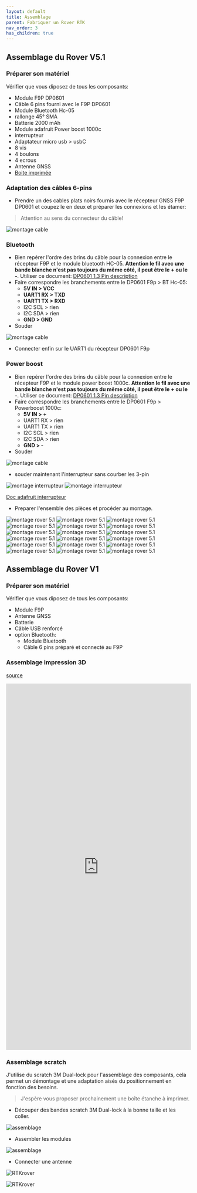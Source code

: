 ```yaml
---
layout: default
title: Assemblage
parent: Fabriquer un Rover RTK
nav_order: 3
has_children: true
---
```


## Assemblage du Rover V5.1

### Préparer son matériel

Vérifier que vous diposez de tous les composants:

* Module F9P DP0601
* Câble 6 pins fourni avec le F9P DP0601
* Module Bluetooth Hc-05
* rallonge 45° SMA
* Batterie 2000 mAh
* Module adafruit Power boost 1000c
* interrupteur
* Adaptateur micro usb > usbC
* 8 vis
* 4 boulons
* 4 ecrous
* Antenne GNSS
* [Boite imprimée](https://www.prusaprinters.org/fr/prints/90252-gnss-rtk-v51)

### Adaptation des câbles 6-pins

* Prendre un des cables plats noirs fournis avec le récepteur GNSS F9P DP0601 et coupez le en deux et préparer les connexions et les étamer:

> Attention au sens du connecteur du câble!

![montage cable](https://jancelin.github.io/docs-centipedeRTK/assets/images/montage_rover/cut_pin.jpg)

### Bluetooth

* Bien repérer l'ordre des brins du câble pour la  connexion entre le récepteur F9P et le module bluetooth HC-05. **Attention le fil avec une bande blanche n'est pas toujours du même côté, il peut être le + ou le -**. Utiliser ce document: [DP0601 1.3 Pin description](https://raw.githubusercontent.com/drotek/datasheets/master/DrotekDoc_0891B08A%20-%20DP0601%20GNSS%20RTK%20(F9P).pdf)
* Faire correspondre les branchements entre le DP0601 F9p > BT Hc-05:
   * **5V IN > VCC**
   * **UART1 RX > TXD**
   * **UART1 TX > RXD**
   * I2C SCL > rien
   * I2C SDA > rien
   * **GND  > GND**
* Souder

![montage cable](https://jancelin.github.io/docs-centipedeRTK/assets/images/montage_rover/solder_hc05.jpg)

* Connecter enfin sur le UART1 du récepteur DP0601 F9p

### Power boost
* Bien repérer l'ordre des brins du câble pour la  connexion entre le récepteur F9P et le module power boost 1000c. **Attention le fil avec une bande blanche n'est pas toujours du même côté, il peut être le + ou le -**. Utiliser ce document: [DP0601 1.3 Pin description](https://raw.githubusercontent.com/drotek/datasheets/master/DrotekDoc_0891B08A%20-%20DP0601%20GNSS%20RTK%20(F9P).pdf)
* Faire correspondre les branchements entre le DP0601 F9p > Powerboost 1000c:
   * **5V IN > +**
   * UART1 RX > rien
   * UART1 TX > rien
   * I2C SCL > rien
   * I2C SDA > rien
   * **GND  > -**
* Souder

![montage cable](https://jancelin.github.io/docs-centipedeRTK/assets/images/montage_rover/solder_1000c.jpg)

* souder maintenant l'interrupteur sans courber les 3-pin

![montage interrupteur](https://jancelin.github.io/docs-centipedeRTK/assets/images/montage_rover/inter1.jpg)
![montage interrupteur](https://jancelin.github.io/docs-centipedeRTK/assets/images/montage_rover/inter2.jpg)

[Doc adafruit interrupteur](https://learn.adafruit.com/adafruit-powerboost-1000c-load-share-usb-charge-boost/assembly#on-slash-off-switch-1833577-5)

* Preparer l'ensemble des pièces et procéder au montage.

![montage rover 5.1](https://jancelin.github.io/docs-centipedeRTK/assets/images/montage_rover/1-rover_v5-1.jpg)
![montage rover 5.1](https://jancelin.github.io/docs-centipedeRTK/assets/images/montage_rover/2-rover_v5-1.jpg)
![montage rover 5.1](https://jancelin.github.io/docs-centipedeRTK/assets/images/montage_rover/3-rover_v5-1.jpg)
![montage rover 5.1](https://jancelin.github.io/docs-centipedeRTK/assets/images/montage_rover/4-rover_v5-1.jpg)
![montage rover 5.1](https://jancelin.github.io/docs-centipedeRTK/assets/images/montage_rover/5-rover_v5-1.jpg)
![montage rover 5.1](https://jancelin.github.io/docs-centipedeRTK/assets/images/montage_rover/6-rover_v5-1.jpg)
![montage rover 5.1](https://jancelin.github.io/docs-centipedeRTK/assets/images/montage_rover/7-rover_v5-1.jpg)
![montage rover 5.1](https://jancelin.github.io/docs-centipedeRTK/assets/images/montage_rover/8-rover_v5-1.jpg)
![montage rover 5.1](https://jancelin.github.io/docs-centipedeRTK/assets/images/montage_rover/9-rover_v5-1.jpg)
![montage rover 5.1](https://jancelin.github.io/docs-centipedeRTK/assets/images/montage_rover/10-rover_v5-1.jpg)
![montage rover 5.1](https://jancelin.github.io/docs-centipedeRTK/assets/images/montage_rover/11-rover_v5-1.jpg)
![montage rover 5.1](https://jancelin.github.io/docs-centipedeRTK/assets/images/montage_rover/12-rover_v5-1.jpg)
![montage rover 5.1](https://jancelin.github.io/docs-centipedeRTK/assets/images/montage_rover/13-rover_v5-1.jpg)
![montage rover 5.1](https://jancelin.github.io/docs-centipedeRTK/assets/images/montage_rover/14-rover_v5-1.jpg)
![montage rover 5.1](https://jancelin.github.io/docs-centipedeRTK/assets/images/montage_rover/15-rover_v5-1.jpg)
![montage rover 5.1](https://jancelin.github.io/docs-centipedeRTK/assets/images/montage_rover/16-rover_v5-1.jpg)
![montage rover 5.1](https://jancelin.github.io/docs-centipedeRTK/assets/images/montage_rover/17-rover_v5-1.jpg)
![montage rover 5.1](https://jancelin.github.io/docs-centipedeRTK/assets/images/montage_rover/18-rover_v5-1.jpg)



## Assemblage du Rover V1

### Préparer son matériel

Vérifier que vous diposez de tous les composants:

* Module F9P
* Antenne GNSS
* Batterie
* Câble USB renforcé
* option Bluetooth:
    * Module Bluetooth
    * Câble 6 pins préparé et connecté au F9P

### Assemblage impression 3D

[source](https://www.prusaprinters.org/fr/prints/47974-gnss-rtk-f9p-drotek-bt-hc-05)

<iframe width="100%" height="1000" frameborder="0" style="border:0" src="https://www.prusaprinters.org/fr/prints/47974-gnss-rtk-f9p-drotek-bt-hc-05" allowfullscreen></iframe>

### Assemblage scratch

J'utilise du scratch 3M Dual-lock pour l'assemblage des composants, cela permet un démontage et une adaptation aisés du positionnement en fonction des besoins.

>J'espère vous proposer prochainement une boîte étanche à imprimer.

* Découper des bandes scratch 3M Dual-lock à la bonne taille et les coller.

![assemblage](https://jancelin.github.io/docs-centipedeRTK/assets/images/montage_rover/assemblage1.jpg)

* Assembler les modules

![assemblage](https://jancelin.github.io/docs-centipedeRTK/assets/images/montage_rover/assemblage2.jpg)

* Connecter une antenne

![RTKrover](https://jancelin.github.io/docs-centipedeRTK/assets/images/montage_rover/rover_1.jpg)

![RTKrover](https://jancelin.github.io/docs-centipedeRTK/assets/images/montage_rover/rover_pied_2.jpg)
